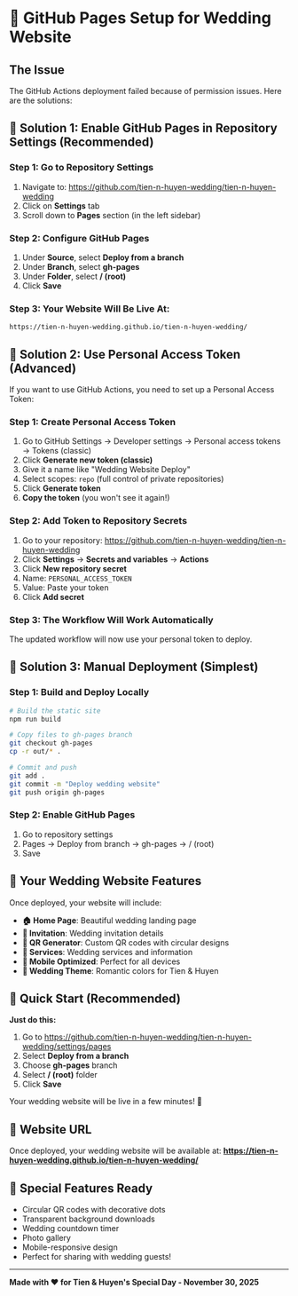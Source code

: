 # 🎉 GitHub Pages Setup for Wedding Website

## The Issue
The GitHub Actions deployment failed because of permission issues. Here are the solutions:

## 🔧 Solution 1: Enable GitHub Pages in Repository Settings (Recommended)

### Step 1: Go to Repository Settings
1. Navigate to: https://github.com/tien-n-huyen-wedding/tien-n-huyen-wedding
2. Click on **Settings** tab
3. Scroll down to **Pages** section (in the left sidebar)

### Step 2: Configure GitHub Pages
1. Under **Source**, select **Deploy from a branch**
2. Under **Branch**, select **gh-pages**
3. Under **Folder**, select **/ (root)**
4. Click **Save**

### Step 3: Your Website Will Be Live At:
```
https://tien-n-huyen-wedding.github.io/tien-n-huyen-wedding/
```

## 🔧 Solution 2: Use Personal Access Token (Advanced)

If you want to use GitHub Actions, you need to set up a Personal Access Token:

### Step 1: Create Personal Access Token
1. Go to GitHub Settings → Developer settings → Personal access tokens → Tokens (classic)
2. Click **Generate new token (classic)**
3. Give it a name like "Wedding Website Deploy"
4. Select scopes: `repo` (full control of private repositories)
5. Click **Generate token**
6. **Copy the token** (you won't see it again!)

### Step 2: Add Token to Repository Secrets
1. Go to your repository: https://github.com/tien-n-huyen-wedding/tien-n-huyen-wedding
2. Click **Settings** → **Secrets and variables** → **Actions**
3. Click **New repository secret**
4. Name: `PERSONAL_ACCESS_TOKEN`
5. Value: Paste your token
6. Click **Add secret**

### Step 3: The Workflow Will Work Automatically
The updated workflow will now use your personal token to deploy.

## 🔧 Solution 3: Manual Deployment (Simplest)

### Step 1: Build and Deploy Locally
```bash
# Build the static site
npm run build

# Copy files to gh-pages branch
git checkout gh-pages
cp -r out/* .

# Commit and push
git add .
git commit -m "Deploy wedding website"
git push origin gh-pages
```

### Step 2: Enable GitHub Pages
1. Go to repository settings
2. Pages → Deploy from branch → gh-pages → / (root)
3. Save

## 🎊 Your Wedding Website Features

Once deployed, your website will include:

- **🏠 Home Page**: Beautiful wedding landing page
- **💌 Invitation**: Wedding invitation details
- **📱 QR Generator**: Custom QR codes with circular designs
- **🎊 Services**: Wedding services and information
- **📱 Mobile Optimized**: Perfect for all devices
- **🎨 Wedding Theme**: Romantic colors for Tien & Huyen

## 🚀 Quick Start (Recommended)

**Just do this:**
1. Go to https://github.com/tien-n-huyen-wedding/tien-n-huyen-wedding/settings/pages
2. Select **Deploy from a branch**
3. Choose **gh-pages** branch
4. Select **/ (root)** folder
5. Click **Save**

Your wedding website will be live in a few minutes! 🎉

## 📱 Website URL
Once deployed, your wedding website will be available at:
**https://tien-n-huyen-wedding.github.io/tien-n-huyen-wedding/**

## 💝 Special Features Ready
- Circular QR codes with decorative dots
- Transparent background downloads
- Wedding countdown timer
- Photo gallery
- Mobile-responsive design
- Perfect for sharing with wedding guests!

---

**Made with ❤️ for Tien & Huyen's Special Day - November 30, 2025**
